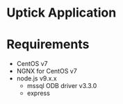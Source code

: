 # Uptick Application

# Requirements
* CentOS v7
* NGNX for CentOS v7
* node.js v9.x.x
  * mssql ODB driver v3.3.0
  * express

